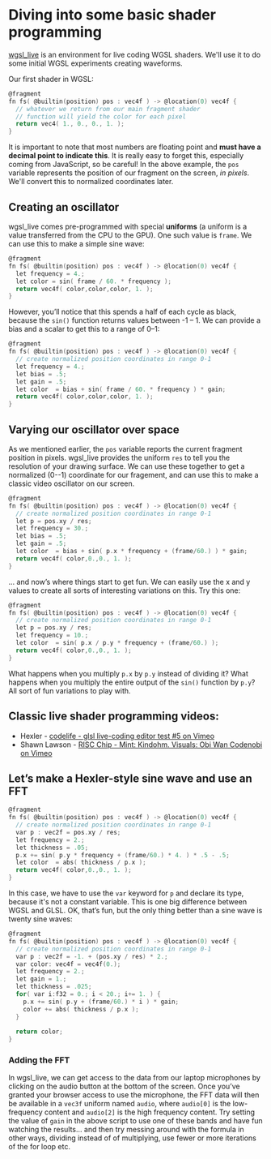 # Diving into some basic shader programming

[wgsl_live](https://charlieroberts.github.io/wgsl_live/) is an environment for live coding WGSL shaders. We'll use it to do some initial WGSL experiments creating waveforms.

Our first shader in WGSL:
```c
@fragment 
fn fs( @builtin(position) pos : vec4f ) -> @location(0) vec4f {
  // whatever we return from our main fragment shader
  // function will yield the color for each pixel
  return vec4( 1., 0., 0., 1. );
}
```

It is important to note that most numbers are floating point and **must have a decimal point to indicate this**. 
It is really easy to forget this, especially coming from JavaScript, so be careful! In the above example, the `pos` variable
represents the position of our fragment on the screen, *in pixels*. We'll convert this to normalized coordinates later.

## Creating an oscillator
wgsl_live comes pre-programmed with special **uniforms** (a uniform is a value transferred from the CPU to the GPU). One such value is `frame`. We can use this to make a simple sine wave:

```c
@fragment 
fn fs( @builtin(position) pos : vec4f ) -> @location(0) vec4f {
  let frequency = 4.;
  let color = sin( frame / 60. * frequency );
  return vec4f( color,color,color, 1. );
}
```

However, you’ll notice that this spends a half of each cycle as black, because the `sin()` function returns values between -1 – 1. We can provide a bias and a scalar to get this to a range of 0–1:

```c
@fragment 
fn fs( @builtin(position) pos : vec4f ) -> @location(0) vec4f {
  // create normalized position coordinates in range 0-1
  let frequency = 4.;
  let bias = .5;
  let gain = .5;
  let color  = bias + sin( frame / 60. * frequency ) * gain;
  return vec4f( color,color,color, 1. );
}
```

## Varying our oscillator over space
As we mentioned earlier, the `pos` variable reports the current fragment position in pixels. wgsl_live provides the uniform `res` to tell you the resolution of your drawing surface.
We can use these together to get a normalized (0--1) coordinate for our fragement, and can use this to make a classic video oscillator on our screen.

```c
@fragment 
fn fs( @builtin(position) pos : vec4f ) -> @location(0) vec4f {
  // create normalized position coordinates in range 0-1
  let p = pos.xy / res;
  let frequency = 30.;
  let bias = .5;
  let gain = .5;
  let color  = bias + sin( p.x * frequency + (frame/60.) ) * gain;
  return vec4f( color,0.,0., 1. );
}
```

… and now’s where things start to get fun. We can easily use the x and y values to create all sorts of interesting variations on this. Try this one:

```c
@fragment 
fn fs( @builtin(position) pos : vec4f ) -> @location(0) vec4f {
  // create normalized position coordinates in range 0-1
  let p = pos.xy / res;
  let frequency = 10.;
  let color  = sin( p.x / p.y * frequency + (frame/60.) );
  return vec4f( color,0.,0., 1. );
}
```

What happens when you multiply `p.x` by `p.y` instead of dividing it? What happens when you multiply the entire output of the `sin()` function by `p.y`? All sort of fun variations to play with.

## Classic live shader programming videos:

- Hexler - [codelife - glsl live-coding editor test #5 on Vimeo](https://vimeo.com/51993089)
- Shawn Lawson - [RISC Chip - Mint: Kindohm. Visuals: Obi Wan Codenobi on Vimeo](https://vimeo.com/192920872)

## Let’s make a Hexler-style sine wave and use an FFT
```c
@fragment 
fn fs( @builtin(position) pos : vec4f ) -> @location(0) vec4f {
  // create normalized position coordinates in range 0-1
  var p : vec2f = pos.xy / res;
  let frequency = 2.;
  let thickness = .05;
  p.x += sin( p.y * frequency + (frame/60.) * 4. ) * .5 - .5; 
  let color  = abs( thickness / p.x );
  return vec4f( color,0.,0., 1. );
}
```

In this case, we have to use the `var` keyword for `p` and declare its type, because it's not a constant variable. This is one big difference between
WGSL and GLSL. OK, that’s fun, but the only thing better than a sine wave is twenty sine waves:

```c
@fragment 
fn fs( @builtin(position) pos : vec4f ) -> @location(0) vec4f {
  // create normalized position coordinates in range 0-1
  var p : vec2f = -1. + (pos.xy / res) * 2.;
  var color: vec4f = vec4f(0.);
  let frequency = 2.;
  let gain = 1.;
  let thickness = .025;
  for( var i:f32 = 0.; i < 20.; i+= 1. ) {
    p.x += sin( p.y + (frame/60.) * i ) * gain; 
    color += abs( thickness / p.x );
  }
  
  return color;
}
```

### Adding the FFT
In wgsl_live, we can get access to the data from our laptop microphones by clicking on the audio button at the bottom of the screen. Once you’ve granted your browser access to use the microphone, the FFT data will then be available in a `vec3f` uniform named `audio`, where `audio[0]` is the low-frequency content and `audio[2]` is the high frequency content. 
Try setting the value of `gain` in the above script to use one of these bands and have fun watching the results… and then try messing around with the formula in other ways, 
dividing instead of of multiplying, use fewer or more iterations of the for loop etc.
